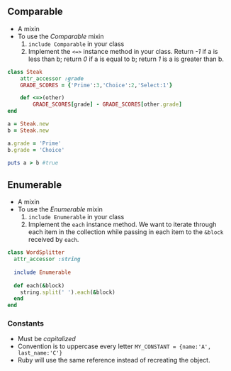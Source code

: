 ## Comparable
- A mixin
- To use the *Comparable* mixin 
	1. `include Comparable` in your class
	2. Implement the `<=>` instance method in your class. Return *-1* if a is less than b; return *0* if a is equal to b; return *1* is a is greater than b.
```ruby
class Steak
	attr_accessor :grade
	GRADE_SCORES = {'Prime':3,'Choice':2,'Select:1'}

	def <=>(other)
		GRADE_SCORES[grade] - GRADE_SCORES[other.grade]
end

a = Steak.new
b = Steak.new

a.grade = 'Prime'
b.grade = 'Choice'

puts a > b #true
```

## Enumerable
- A mixin
- To use the *Enumerable* mixin
	1. `include Enumerable` in your class
	2. Implement the `each` instance method. We want to iterate through each item in the collection while passing in each item to the `&block` received by `each`.
```ruby
class WordSplitter  
  attr_accessor :string  
  
  include Enumerable  
  
  def each(&block)  
    string.split(' ').each(&block)  
  end  
end
```

### Constants
- Must be *capitalized*
- Convention is to uppercase every letter `MY_CONSTANT = {name:'A', last_name:'C'}`
- Ruby will use the same reference instead of recreating the object.

